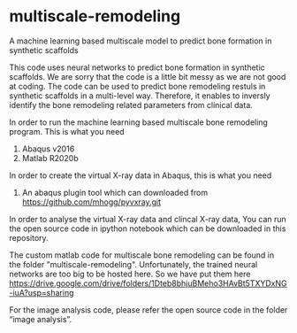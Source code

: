 # multiscale-remodeling
A machine learning based multiscale model to predict bone formation in synthetic scaffolds

This code uses neural networks to predict bone formation in synthetic scaffolds. We are sorry that the code is a little bit messy as we are not good at coding. The code can be used to predict bone remodeling restuls in synthetic scaffolds in a multi-level way. Therefore, it enables to inversly identify the bone remodeling related parameters from clinical data. 

In order to run the machine learning based multiscale bone remodeling program. This is what you need
1. Abaqus v2016
2. Matlab R2020b

In order to create the virtual X-ray data in Abaqus, this is what you need
1. An abaqus plugin tool which can downloaded from https://github.com/mhogg/pyvxray.git

In order to analyse the virtual X-ray data and clincal X-ray data, You can run the open source code in ipython notebook which can be downloaded in this repository.

The custom matlab code for multiscale bone remodeling can be found in the folder "multiscale-remodeling". Unfortunately, the trained neural networks are too big to be hosted here. So we have put them here  https://drive.google.com/drive/folders/1Dteb8bhjuBMeho3HAvBt5TXYDxNG-iuA?usp=sharing

For the image analysis code, please refer the open source code in the folder “image analysis”.
